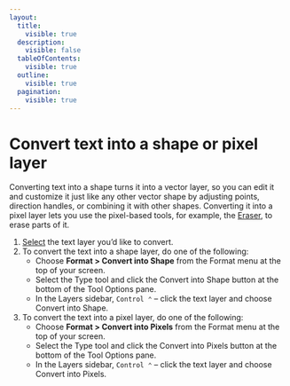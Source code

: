 ```yaml
---
layout:
  title:
    visible: true
  description:
    visible: false
  tableOfContents:
    visible: true
  outline:
    visible: true
  pagination:
    visible: true
---
```


# Convert text into a shape or pixel layer

Converting text into a shape turns it into a vector layer, so you can edit it and customize it just like any other vector shape by adjusting points, direction handles, or combining it with other shapes. Converting it into a pixel layer lets you use the pixel-based tools, for example, the [Eraser](../paint-and-erase/), to erase parts of it.

1. [Select](../working-with-layers/select-layers.md) the text layer you’d like to convert.
2. To convert the text into a shape layer, do one of the following:
   * Choose **Format > Convert into Shape** from the Format menu at the top of your screen.
   * Select the Type tool and click the Convert into Shape button at the bottom of the Tool Options pane.
   * In the Layers sidebar, `Control ⌃` – click the text layer and choose Convert into Shape.
3. To convert the text into a pixel layer, do one of the following:
   * Choose **Format > Convert into Pixels** from the Format menu at the top of your screen.
   * Select the Type tool and click the Convert into Pixels button at the bottom of the Tool Options pane.
   * In the Layers sidebar, `Control ⌃` – click the text layer and choose Convert into Pixels.

